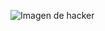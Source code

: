 ![Imagen de hacker](https://encrypted-tbn0.gstatic.com/images?q=tbn:ANd9GcRI4VH1hslwYfoWENurm4nCrb3MMV_gcVtDwg&usqp=CAU)
